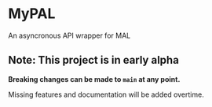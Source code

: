 # MyPAL
An asyncronous API wrapper for MAL

## Note: This project is in early alpha

**Breaking changes can be made to `main` at any point.**

Missing features and documentation will be added overtime. 
